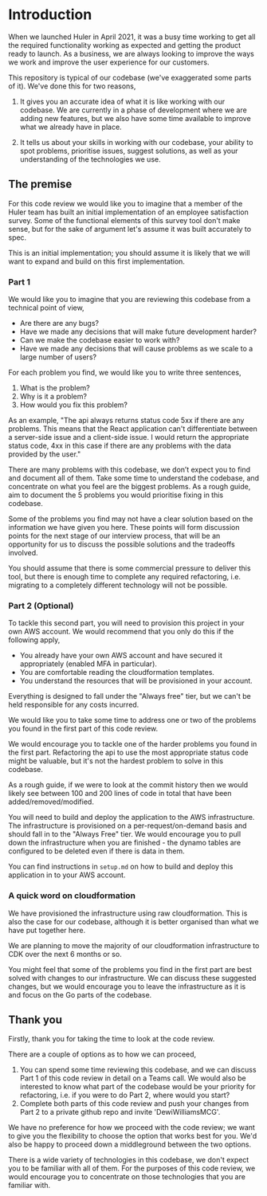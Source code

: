 # Introduction

When we launched Huler in April 2021, it was a busy time working to get all the required functionality working as expected and getting the product ready to launch. As a business, we are always looking to improve the ways we work and improve the user experience for our customers.

This repository is typical of our codebase (we've exaggerated some parts of it). We've done this for two reasons,

1. It gives you an accurate idea of what it is like working with our codebase. We are currently in a phase of development where we are adding new features, but we also have some time available to improve what we already have in place.

2. It tells us about your skills in working with our codebase, your ability to spot problems, prioritise issues, suggest solutions, as well as your understanding of the technologies we use.

## The premise

For this code review we would like you to imagine that a member of the Huler team has built an initial implementation of an employee satisfaction survey. Some of the functional elements of this survey tool don't make sense, but for the sake of argument let's assume it was built accurately to spec.

This is an initial implementation; you should assume it is likely that we will want to expand and build on this first implementation.

### Part 1

We would like you to imagine that you are reviewing this codebase from a technical point of view,

- Are there are any bugs?
- Have we made any decisions that will make future development harder?
- Can we make the codebase easier to work with?
- Have we made any decisions that will cause problems as we scale to a large number of users?

For each problem you find, we would like you to write three sentences,

1. What is the problem?
2. Why is it a problem?
3. How would you fix this problem?

As an example,
"The api always returns status code 5xx if there are any problems. This means that the React application can't differentiate between a server-side issue and a client-side issue. I would return the appropriate status code, 4xx in this case if there are any problems with the data provided by the user."

There are many problems with this codebase, we don’t expect you to find and document all of them. Take some time to understand the codebase, and concentrate on what you feel are the biggest problems. As a rough guide, aim to document the 5 problems you would prioritise fixing in this codebase.

Some of the problems you find may not have a clear solution based on the information we have given you here. These points will form discussion points for the next stage of our interview process, that will be an opportunity for us to discuss the possible solutions and the tradeoffs involved.

You should assume that there is some commercial pressure to deliver this tool, but there is enough time to complete any required refactoring, i.e. migrating to a completely different technology will not be possible.

### Part 2 (Optional)

To tackle this second part, you will need to provision this project in your own AWS account. We would recommend that you only do this if the following apply,

- You already have your own AWS account and have secured it appropriately (enabled MFA in particular).
- You are comfortable reading the cloudformation templates.
- You understand the resources that will be provisioned in your account.

Everything is designed to fall under the "Always free" tier, but we can't be held responsible for any costs incurred.

We would like you to take some time to address one or two of the problems you found in the first part of this code review.

We would encourage you to tackle one of the harder problems you found in the first part. Refactoring the api to use the most appropriate status code might be valuable, but it's not the hardest problem to solve in this codebase.

As a rough guide, if we were to look at the commit history then we would likely see between 100 and 200 lines of code in total that have been added/removed/modified.

You will need to build and deploy the application to the AWS infrastructure. The infrastructure is provisioned on a per-request/on-demand basis and should fall in to the "Always Free" tier. We would encourage you to pull down the infrastructure when you are finished - the dynamo tables are configured to be deleted even if there is data in them.

You can find instructions in `setup.md` on how to build and deploy this application in to your AWS account.

### A quick word on cloudformation

We have provisioned the infrastructure using raw cloudformation. This is also the case for our codebase, although it is better organised than what we have put together here.

We are planning to move the majority of our cloudformation infrastructure to CDK over the next 6 months or so.

You might feel that some of the problems you find in the first part are best solved with changes to our infrastructure. We can discuss these suggested changes, but we would encourage you to leave the infrastructure as it is and focus on the Go parts of the codebase.

## Thank you

Firstly, thank you for taking the time to look at the code review.

There are a couple of options as to how we can proceed,

1. You can spend some time reviewing this codebase, and we can discuss Part 1 of this code review in detail on a Teams call. We would also be interested to know what part of the codebase would be your priority for refactoring, i.e. if you were to do Part 2, where would you start?
2. Complete both parts of this code review and push your changes from Part 2 to a private github repo and invite 'DewiWilliamsMCG'.

We have no preference for how we proceed with the code review; we want to give you the flexibility to choose the option that works best for you. We'd also be happy to proceed down a middleground between the two options.

There is a wide variety of technologies in this codebase, we don't expect you to be familiar with all of them. For the purposes of this code review, we would encourage you to concentrate on those technologies that you are familiar with.
